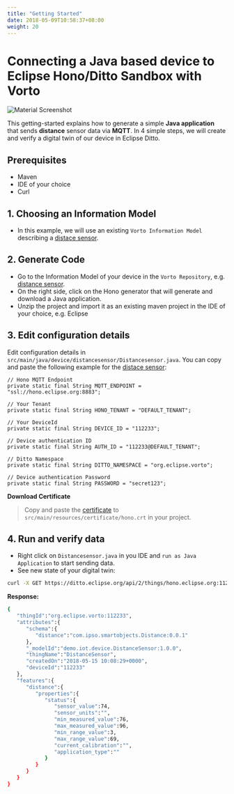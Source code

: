 ```yaml
---
title: "Getting Started"
date: 2018-05-09T10:58:37+08:00
weight: 20
---
```

# Connecting a Java based device to Eclipse Hono/Ditto Sandbox with Vorto
![Material Screenshot](/images/getting-started-ar.png)

This getting-started explains how to generate a simple **Java application** that sends **distance** sensor data via **MQTT**. In 4 simple steps, we will create and verify a digital twin of our device in Eclipse Ditto.

## Prerequisites
* Maven
* IDE of your choice
* Curl

## 1. Choosing an Information Model
- In this example, we will use an existing `Vorto Information Model` describing a [distace sensor](http://vorto.eclipse.org/#/details/demo.iot.device/DistanceSensor/1.0.1?s=distancesensor).

## 2. Generate Code
- Go to the Information Model of your device in the `Vorto Repository`, e.g. [distance sensor](http://vorto.eclipse.org/#/details/demo.iot.device/DistanceSensor/1.0.1?s=distancesensor).
- On the right side, click on the Hono generator that will generate and download a Java application.
- Unzip the project and import it as an existing maven project in the IDE of your choice, e.g. Eclipse

## 3. Edit configuration details
Edit configuration details in `src/main/java/device/distancesensor/Distancesensor.java`. You can copy and paste the following example for the [distace sensor](http://vorto.eclipse.org/#/details/demo.iot.device/DistanceSensor/1.0.1?s=distancesensor):

	// Hono MQTT Endpoint
	private static final String MQTT_ENDPOINT = "ssl://hono.eclipse.org:8883";

	// Your Tenant
	private static final String HONO_TENANT = "DEFAULT_TENANT";

	// Your DeviceId
	private static final String DEVICE_ID = "112233";
	
	// Device authentication ID
	private static final String AUTH_ID = "112233@DEFAULT_TENANT";
	
	// Ditto Namespace
	private static final String DITTO_NAMESPACE = "org.eclipse.vorto";

	// Device authentication Password
	private static final String PASSWORD = "secret123";

**Download Certificate**

> Copy and paste the [certificate](https://letsencrypt.org/certs/lets-encrypt-x3-cross-signed.pem.txt) to `src/main/resources/certificate/hono.crt` in your project.

## 4. Run and verify data
- Right click on `Distancesensor.java` in you IDE and `run as Java Application` to start sending data. 
- See new state of your digital twin:

```sh
curl -X GET https://ditto.eclipse.org/api/2/things/hono.eclipse.org:112233 -H 'authorization: Basic ZGVtbzE6ZGVtbw==' -H 'Accept: application/json'
```

**Response:**
```sh
{  
   "thingId":"org.eclipse.vorto:112233",
   "attributes":{  
      "schema":{  
         "distance":"com.ipso.smartobjects.Distance:0.0.1"
      },
      "_modelId":"demo.iot.device.DistanceSensor:1.0.0",
      "thingName":"DistanceSensor",
      "createdOn":"2018-05-15 10:08:29+0000",
      "deviceId":"112233"
   },
   "features":{  
      "distance":{  
         "properties":{  
            "status":{  
               "sensor_value":74,
               "sensor_units":"",
               "min_measured_value":76,
               "max_measured_value":96,
               "min_range_value":3,
               "max_range_value":69,
               "current_calibration":"",
               "application_type":""
            }
         }
      }
   }
}
```